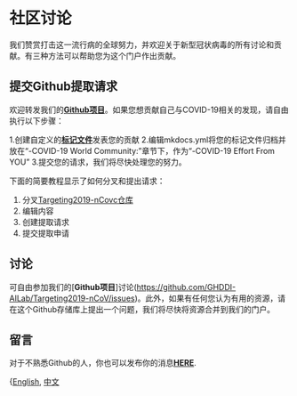 # 社区讨论


我们赞赏打击这一流行病的全球努力，并欢迎关于新型冠状病毒的所有讨论和贡献。有三种方法可以帮助您为这个门户作出贡献。




## 提交Github提取请求


欢迎转发我们的[**Github项目**](https://github.com/GHDDI-AILab/Targeting2019-nCoV/)。如果您想贡献自己与COVID-19相关的发现，请自由执行以下步骤：


1.创建自定义的[**标记文件**](https://guides.github.com/features/mastering-markdown/)发表您的贡献
2.编辑mkdocs.yml将您的标记文件归档并放在“-COVID-19 World Community:”章节下，作为“-COVID-19 Effort From YOU”
3.提交您的请求，我们将尽快处理您的努力。


下面的简要教程显示了如何分叉和提出请求：


1. 分叉[Targeting2019-nCovc仓库](https://github.com/GHDDI-AILab/Targeting2019-nCoV)
2. 编辑内容
3. 创建提取请求
4. 提交提取申请


## 讨论


可自由参加我们的[**Github项目**]讨论(https://github.com/GHDDI-AILab/Targeting2019-nCoV/issues)。此外，如果有任何您认为有用的资源，请在这个Github存储库上提出一个问题，我们将尽快将资源合并到我们的门户。


## 留言


对于不熟悉Github的人，你也可以发布你的消息[**HERE**](http://ghddionlineform.mikecrm.com/A2r95sT).


<script charset="UTF-8" defer>(function(h){function n(a){return null===a?null:a.scrollHeight>a.clientHeight?a:n(a.parentNode)}function t(b){if(b.data){var f=JSON.parse(b.data);!f.height||p||q||(d.style.height=+f.height+"px");if(f.getter){b={};var f=[].concat(f.getter),k,h=f.length,m,c,g,e;for(k=0;k<h;k++){m=k;c=f[k]||{};c.n&&(m=c.n);g=null;try{switch(c.t){case "window":e=window;break;case "scrollParent":e=n(a)||window;break;default:e=a}if(c.e)if("rect"===c.v){g={};var l=e.getBoundingClientRect();g={top:l.top,left:l.left,width:l.width,height:l.height}}else g=e[c.v].apply(e,[].concat(c.e))||!0;else c.s?(e[c.v]=c.s,g=!0):g=e[c.v]||!1}catch(u){}b[m]=g}b.innerState=!p&&!q;a.contentWindow.postMessage(JSON.stringify({queryRes:b}),"*")}}}for(var r=h.document,b=r.documentElement;b.childNodes.length&&1==b.lastChild.nodeType;)b=b.lastChild;var d=b.parentNode,a=r.createElement("iframe");d.style.overflowY="auto";d.style.overflowX="hidden";var p=d.style.height&&"auto"!==d.style.height,q="absolute"===d.style.position||window.getComputedStyle&&"absolute"===window.getComputedStyle(d,null).getPropertyValue("position")||d.currentStyle&&"absolute"===d.currentStyle.position;h.addEventListener&&h.addEventListener("message",t,!1);a.src="http://ghddionlineform.mikecrm.com/A2r95sT";a.id="mkinA2r95sT";a.onload=function(){a.contentWindow.postMessage(JSON.stringify({cif:1}),"*")};a.frameBorder=0;a.scrolling="no";a.style.display="block";a.style.minWidth="100%";a.style.width="100px";a.style.height="100%";a.style.border="none";a.style.overflow="auto";d.insertBefore(a,b)})(window);</script>






{[English](https://ghddi-ailab.github.io/Targeting2019-nCoV/contact_us/), [中文](https://ghddi-ailab.github.io/Targeting2019-nCoV/CN_contact_us/)
